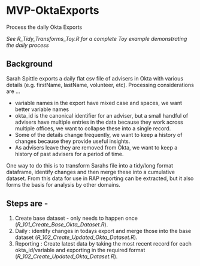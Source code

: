 # MVP-OktaExports
Process the daily Okta Exports

*See R_Tidy_Transforms_Toy.R for a complete Toy example demonstrating the daily process*

## Background
Sarah Spittle exports a daily flat csv file of advisers in Okta with various details (e.g. firstName, lastName, volunteer, etc). Processing considerations are ...
- variable names in the export have mixed case and spaces, we want better variable names
- okta_id is the canonical identifier for an adviser, but a small handful of advisers have multiple entries in the data because they work across multiple offices, we want to collapse these into a single record.
- Some of the details change frequently, we want to keep a history of changes because they provide useful insights.
- As advisers leave they are removed from Okta, we want to keep a history of past advisers for a period of time.

One way to do this is to transform Sarahs file into a tidy/long format dataframe, identify changes and then merge these into a cumulative dataset. From this data for use in RAP reporting can be extracted, but it also forms the basis for analysis by other domains.

## Steps are -

1. Create base dataset - only needs to happen once (*R_101_Create_Base_Okta_Dataset.R*).
2. Daily : identify changes in todays export and merge those into the base dataset (*R_102_Create_Updated_Okta_Dataset.R*). 
3. Reporting : Create latest data by taking the most recent record for each okta_id/variable and exporting in the required format (*R_102_Create_Updated_Okta_Dataset.R*).
